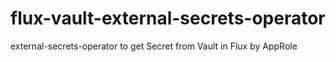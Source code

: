 # flux-vault-external-secrets-operator
external-secrets-operator to get Secret from Vault in Flux by AppRole
